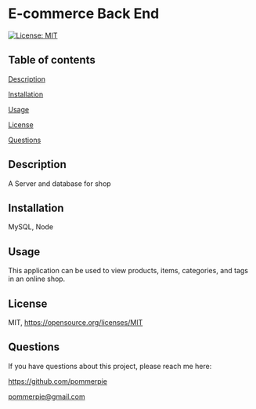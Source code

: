 # E-commerce Back End 

  [![License: MIT](https://img.shields.io/badge/License-MIT-yellow.svg)](https://opensource.org/licenses/MIT)
## Table of contents

[Description](#desc)

[Installation](#install)

[Usage](#usage)

[License](#license)

[Questions](#quest)


## Description

   A Server and database for shop
## Installation

MySQL, Node
## Usage

This application can be used to view products, items, categories, and tags in an online shop.
## License

 MIT, https://opensource.org/licenses/MIT
## Questions

 If you have questions about this project, please reach me here:

 https://github.com/pommerpie

  pommerpie@gmail.com
